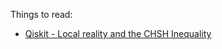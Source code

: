Things to read:
  * [Qiskit - Local reality and the CHSH Inequality](https://qiskit.org/textbook/ch-demos/chsh.html)
